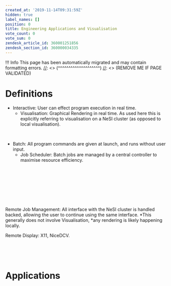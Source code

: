 ```yaml
---
created_at: '2019-11-14T09:31:59Z'
hidden: true
label_names: []
position: 0
title: Engineering Applications and Visualisation
vote_count: 0
vote_sum: 0
zendesk_article_id: 360001251856
zendesk_section_id: 360000034335
---
```



[//]: <> (REMOVE ME IF PAGE VALIDATED)
[//]: <> (vvvvvvvvvvvvvvvvvvvv)
 !!! Info
     This page has been automatically migrated and may contain formatting errors.
[//]: <> (^^^^^^^^^^^^^^^^^^^^)
[//]: <> (REMOVE ME IF PAGE VALIDATED)
# Definitions

-   Interactive: User can effect program execution in real time.
    -   Visualisation: Graphical Rendering in real time. As used here
        this is explicitly referring to visualisation on a NeSI cluster
        (as opposed to local visualisation).

 

-   Batch: All program commands are given at launch, and runs without
    user input.
    -   Job Scheduler: Batch jobs are managed by a central controller to
        maximise resource efficiency.

 

 

 

 

Remote Job Management: All interface with the NeSI cluster is handled
backed, allowing the user to continue using the same interface. *This
generally does not involve Visualisation, *any rendering is likely
happening locally. 

Remote Display: X11, NiceDCV.

 

 

# Applications

 
